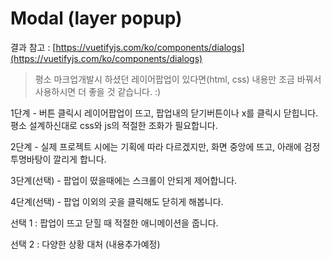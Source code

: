 # Modal \(layer popup\)

결과 참고 : [https://vuetifyjs.com/ko/components/dialogs](https://vuetifyjs.com/ko/components/dialogs)

> 평소 마크업개발시 하셨던 레이어팝업이 있다면\(html, css\) 내용만 조금 바꿔서 사용하시면 더 좋을 것 같습니다. :\)

1단계 - 버튼 클릭시 레이어팝업이 뜨고, 팝업내의 닫기버튼이나 x를 클릭시 닫힙니다.  
평소 설계하신대로 css와 js의 적절한 조화가 필요합니다.

2단계 - 실제 프로젝트 시에는 기획에 따라 다르겠지만, 화면 중앙에 뜨고, 아래에 검정 투명바탕이 깔리게 합니다.

3단계\(선택\) - 팝업이 떴을때에는 스크롤이 안되게 제어합니다.

4단계\(선택\) - 팝업 이외의 곳을 클릭해도 닫히게 해봅니다.

선택 1 : 팝업이 뜨고 닫힐 때 적절한 애니메이션을 줍니다.

선택 2 : 다양한 상황 대처 \(내용추가예정\)

